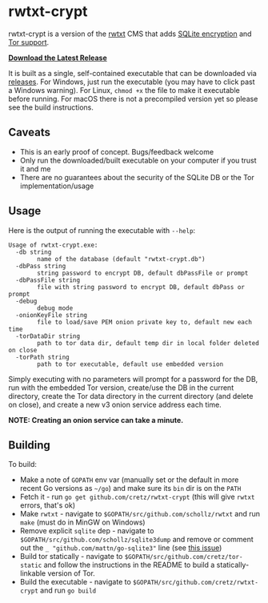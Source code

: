 # rwtxt-crypt

rwtxt-crypt is a version of the [rwtxt](https://github.com/schollz/rwtxt) CMS that adds
[SQLite encryption](https://github.com/cretz/go-sqleet) and [Tor support](https://github.com/cretz/bine).

**[Download the Latest Release](https://github.com/cretz/rwtxt-crypt/releases)** 

It is built as a single, self-contained executable that can be downloaded via
[releases](https://github.com/cretz/rwtxt-crypt/releases). For Windows, just run the executable (you may have to
click past a Windows warning). For Linux, `chmod +x` the file to make it executable before running. For macOS there is
not a precompiled version yet so please see the build instructions.

## Caveats

* This is an early proof of concept. Bugs/feedback welcome
* Only run the downloaded/built executable on your computer if you trust it and me
* There are no guarantees about the security of the SQLite DB or the Tor implementation/usage

## Usage

Here is the output of running the executable with `--help`:

    Usage of rwtxt-crypt.exe:
      -db string
            name of the database (default "rwtxt-crypt.db")
      -dbPass string
            string password to encrypt DB, default dbPassFile or prompt
      -dbPassFile string
            file with string password to encrypt DB, default dbPass or prompt
      -debug
            debug mode
      -onionKeyFile string
            file to load/save PEM onion private key to, default new each time
      -torDataDir string
            path to tor data dir, default temp dir in local folder deleted on close
      -torPath string
            path to tor executable, default use embedded version

Simply executing with no parameters will prompt for a password for the DB, run with the embedded Tor version, create/use
the DB in the current directory, create the Tor data directory in the current directory (and delete on close), and
create a new v3 onion service address each time.

**NOTE: Creating an onion service can take a minute.**

## Building

To build:

* Make a note of `GOPATH` env var (manually set or the default in more recent Go versions as `~/go`) and make sure its
  `bin` dir is on the `PATH`
* Fetch it - run `go get github.com/cretz/rwtxt-crypt` (this will give `rwtxt` errors, that's ok)
* Make `rwtxt` - navigate to `$GOPATH/src/github.com/schollz/rwtxt` and run `make` (must do in MinGW on Windows)
* Remove explicit `sqlite` dep - navigate to `$GOPATH/src/github.com/schollz/sqlite3dump` and remove or comment out the
  `_ "github.com/mattn/go-sqlite3"` line (see [this issue](https://github.com/schollz/sqlite3dump/issues/1))
* Build tor statically - navigate to `$GOPATH/src/github.com/cretz/tor-static` and follow the instructions in the README
  to build a statically-linkable version of Tor.
* Build the executable - navigate to `$GOPATH/src/github.com/cretz/rwtxt-crypt` and run `go build`
